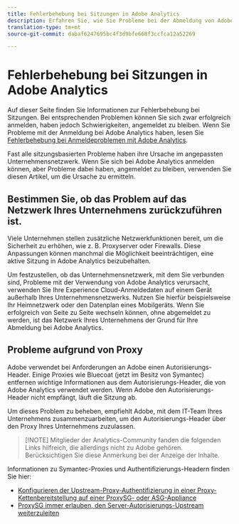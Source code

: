 ```yaml
---
title: Fehlerbehebung bei Sitzungen in Adobe Analytics
description: Erfahren Sie, wie Sie Probleme bei der Abmeldung von Adobe Analytics beheben können.
translation-type: tm+mt
source-git-commit: dabaf6247695bc4f3d9bfe668f3ccfca12a52269

---
```



# Fehlerbehebung bei Sitzungen in Adobe Analytics

Auf dieser Seite finden Sie Informationen zur Fehlerbehebung bei Sitzungen. Bei entsprechenden Problemen können Sie sich zwar erfolgreich anmelden, haben jedoch Schwierigkeiten, angemeldet zu bleiben. Wenn Sie Probleme mit der Anmeldung bei Adobe Analytics haben, lesen Sie [Fehlerbehebung bei Anmeldeproblemen mit Adobe Analytics](troubleshoot-login.md).

Fast alle sitzungsbasierten Probleme haben ihre Ursache im angepassten Unternehmensnetzwerk. Wenn Sie sich bei Adobe Analytics anmelden können, aber Probleme dabei haben, angemeldet zu bleiben, verwenden Sie diesen Artikel, um die Ursache zu ermitteln.

## Bestimmen Sie, ob das Problem auf das Netzwerk Ihres Unternehmens zurückzuführen ist.

Viele Unternehmen stellen zusätzliche Netzwerkfunktionen bereit, um die Sicherheit zu erhöhen, wie z. B. Proxyserver oder Firewalls. Diese Anpassungen können manchmal die Möglichkeit beeinträchtigen, eine aktive Sitzung in Adobe Analytics beizubehalten.

Um festzustellen, ob das Unternehmensnetzwerk, mit dem Sie verbunden sind, Probleme mit der Verwendung von Adobe Analytics verursacht, verwenden Sie Ihre Experience Cloud-Anmeldedaten auf einem Gerät außerhalb Ihres Unternehmensnetzwerks. Nutzen Sie hierfür beispielsweise Ihr Heimnetzwerk oder den Datenplan eines Mobilgeräts. Wenn Sie erfolgreich von Seite zu Seite wechseln können, ohne abgemeldet zu werden, ist das Netzwerk Ihres Unternehmens der Grund für Ihre Abmeldung bei Adobe Analytics.

## Probleme aufgrund von Proxy

Adobe verwendet bei Anforderungen an Adobe einen Autorisierungs-Header. Einige Proxies wie Bluecoat (jetzt im Besitz von Symantec) entfernen wichtige Informationen aus dem Autorisierungs-Header, die von Adobe Analytics verwendet werden. Wenn Adobe den Autorisierungs-Header nicht empfängt, läuft die Sitzung ab.

Um dieses Problem zu beheben, empfiehlt Adobe, mit dem IT-Team Ihres Unternehmens zusammenzuarbeiten, um den Autorisierungs-Header über den Proxy Ihres Unternehmens zuzulassen.

>[!NOTE] Mitglieder der Analytics-Community fanden die folgenden Links hilfreich, die allerdings nicht zu Adobe gehören. Berücksichtigen Sie diese Anmerkung bei der Anzeige der Inhalte.

Informationen zu Symantec-Proxies und Authentifizierungs-Headern finden Sie hier:

* [Konfigurieren der Upstream-Proxy-Authentifizierung in einer Proxy-Kettenbereitstellung auf einer ProxySG- oder ASG-Appliance](https://support.symantec.com/en_US/article.TECH246122.html)
* [ProxySG immer erlauben, den Server-Autorisierungs-Upstream weiterzuleiten](https://support.symantec.com/en_US/article.TECH244708.html)

